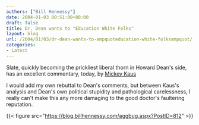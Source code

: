 ```yaml
---
authors: ["Bill Hennessy"]
date: 2004-01-03 00:51:00+00:00
draft: false
title: Dr. Dean wants to "Education White Folks"
layout: blog
url: /2004/01/03/dr-dean-wants-to-ampquoteducation-white-folksampquot/
categories:
- Latest
---
```





Slate, quickly becoming the prickliest liberal thorn in Howard Dean's side, has an excellent commentary, today, by [Mickey Kaus](https://www.slate.com/id/2093295/)




I would add my own rebuttal to Dean's comments, but between Kaus's analysis and Dean's own political stupidity and pathological carelessness, I really can't make this any more damaging to the good doctor's faultering reputation.

  
{{< figure src="https://blog.billhennessy.com/aggbug.aspx?PostID=812" >}}

